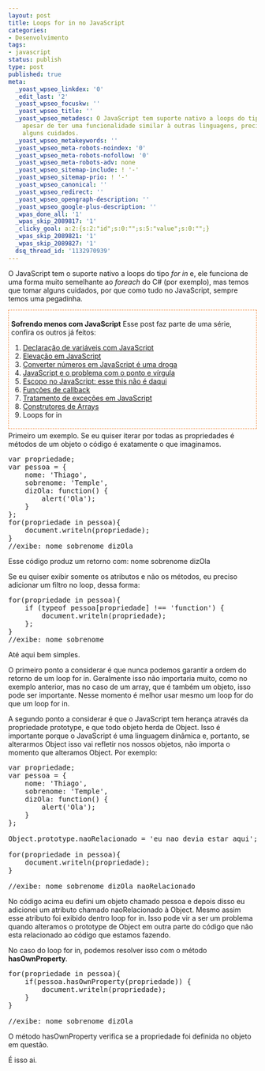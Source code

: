 ```yaml
---
layout: post
title: Loops for in no JavaScript
categories:
- Desenvolvimento
tags:
- javascript
status: publish
type: post
published: true
meta:
  _yoast_wpseo_linkdex: '0'
  _edit_last: '2'
  _yoast_wpseo_focuskw: ''
  _yoast_wpseo_title: ''
  _yoast_wpseo_metadesc: O JavaScript tem suporte nativo a loops do tipo for in e,
    apesar de ter uma funcionalidade similar à outras linguagens, precisamos tomar
    alguns cuidados.
  _yoast_wpseo_metakeywords: ''
  _yoast_wpseo_meta-robots-noindex: '0'
  _yoast_wpseo_meta-robots-nofollow: '0'
  _yoast_wpseo_meta-robots-adv: none
  _yoast_wpseo_sitemap-include: ! '-'
  _yoast_wpseo_sitemap-prio: ! '-'
  _yoast_wpseo_canonical: ''
  _yoast_wpseo_redirect: ''
  _yoast_wpseo_opengraph-description: ''
  _yoast_wpseo_google-plus-description: ''
  _wpas_done_all: '1'
  _wpas_skip_2089817: '1'
  _clicky_goal: a:2:{s:2:"id";s:0:"";s:5:"value";s:0:"";}
  _wpas_skip_2089821: '1'
  _wpas_skip_2089827: '1'
  dsq_thread_id: '1132970939'
---
```

O JavaScript tem o suporte nativo a loops do tipo <em>for in</em> e, ele funciona de uma forma muito semelhante ao <em>foreach</em> do C# (por exemplo), mas temos que tomar alguns cuidados, por que como tudo no JavaScript, sempre temos uma pegadinha.
<div style="margin: 5px 0px; border: #f48432 1px dashed; padding: 5px;">

<strong>Sofrendo menos com JavaScript</strong>
Esse post faz parte de uma série, confira os outros já feitos:
<ol>
	<li><a href="http://templecoding.com/declarao-de-variveis-com-javascript/">Declaração de variáveis com JavaScript</a></li>
	<li><a href="http://templecoding.com/elevao-em-javascript/">Elevação em JavaScript</a></li>
	<li><a href="http://templecoding.com/converter-numeros-em-javascript-e-uma-droga/">Converter números em JavaScript é uma droga</a></li>
	<li><a href="http://templecoding.com/javascript-ponto-virgula/">JavaScript e o problema com o ponto e vírgula</a></li>
	<li><a href="http://templecoding.com/escopo-no-javascript/">Escopo no JavaScript: esse this não é daqui</a></li>
	<li><a href="http://templecoding.com/funcoes-de-callback-no-javascript/">Funções de callback</a></li>
	<li><a href="http://templecoding.com/tratamento-de-excecoes-em-javascript/">Tratamento de exceções em JavaScript</a></li>
	<li><a href="http://templecoding.com/construtores-de-arrays-do-javascript/">Construtores de Arrays</a></li>
	<li>Loops for in</li>
</ol>
</div>
Primeiro um exemplo. Se eu quiser iterar por todas as propriedades é métodos de um objeto o código é exatamente o que imaginamos.
<pre class="brush: js; ruler: true; smart-tabs: false;">var propriedade;
var pessoa = {
    nome: 'Thiago',
    sobrenome: 'Temple',
    dizOla: function() {
        alert('Ola');
    }
};
for(propriedade in pessoa){
    document.writeln(propriedade);
}
//exibe: nome sobrenome dizOla</pre>
Esse código produz um retorno com: nome sobrenome dizOla

Se eu quiser exibir somente os atributos e não os métodos, eu preciso adicionar um filtro no loop, dessa forma:
<pre class="brush: js; ruler: true; smart-tabs: false;">for(propriedade in pessoa){
    if (typeof pessoa[propriedade] !== 'function') {
        document.writeln(propriedade);
    };
}
//exibe: nome sobrenome</pre>
Até aqui bem simples.

O primeiro ponto a considerar é que nunca podemos garantir a ordem do retorno de um loop for in. Geralmente isso não importaria muito, como no exemplo anterior, mas no caso de um array, que é também um objeto, isso pode ser importante. Nesse momento é melhor usar mesmo um loop for do que um loop for in.

A segundo ponto a considerar é que o JavaScript tem herança através da propriedade prototype, e que todo objeto herda de Object. Isso é importante porque o JavaScript é uma linguagem dinâmica e, portanto, se alterarmos Object isso vai refletir nos nossos objetos, não importa o momento que alteramos Object. Por exemplo:
<pre class="brush: js; ruler: true; smart-tabs: false;">var propriedade;
var pessoa = {
    nome: 'Thiago',
    sobrenome: 'Temple',
    dizOla: function() {
        alert('Ola');
    }
};

Object.prototype.naoRelacionado = 'eu nao devia estar aqui';

for(propriedade in pessoa){
    document.writeln(propriedade);
}

//exibe: nome sobrenome dizOla naoRelacionado</pre>
No código acima eu defini um objeto chamado pessoa e depois disso eu adicionei um atributo chamado naoRelacionado à Object. Mesmo assim esse atributo foi exibido dentro loop for in. Isso pode vir a ser um problema quando alteramos o prototype de Object em outra parte do código que não esta relacionado ao código que estamos fazendo.

No caso do loop for in, podemos resolver isso com o método <strong>hasOwnProperty</strong>.
<pre class="brush: js; ruler: true; smart-tabs: false;">for(propriedade in pessoa){
    if(pessoa.hasOwnProperty(propriedade)) {
        document.writeln(propriedade);
    }
}

//exibe: nome sobrenome dizOla</pre>
O método hasOwnProperty verifica se a propriedade foi definida no objeto em questão.

É isso ai.
